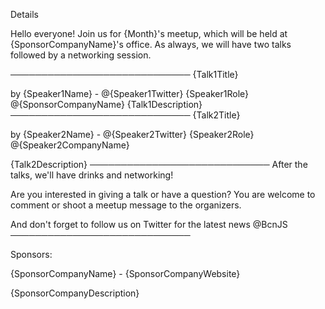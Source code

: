 Details

Hello everyone! Join us for {Month}'s meetup, which will be held at {SponsorCompanyName}'s office. As always, we will have two talks followed by a networking session.

─────────────────────────────
{Talk1Title}

by {Speaker1Name} - @{Speaker1Twitter}
{Speaker1Role} @{SponsorCompanyName}
{Talk1Description}
─────────────────────────────
{Talk2Title}

by {Speaker2Name} - @{Speaker2Twitter}
{Speaker2Role} @{Speaker2CompanyName}

{Talk2Description}
─────────────────────────────
After the talks, we'll have drinks and networking!

Are you interested in giving a talk or have a question? You are welcome to comment or shoot a meetup message to the organizers.

And don't forget to follow us on Twitter for the latest news @BcnJS
─────────────────────────────

Sponsors:

{SponsorCompanyName} - {SponsorCompanyWebsite}

{SponsorCompanyDescription}
